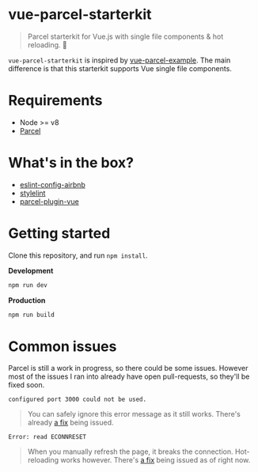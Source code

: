 # vue-parcel-starterkit
> Parcel starterkit for Vue.js with single file components & hot reloading. 🎉

`vue-parcel-starterkit` is inspired by [vue-parcel-example](https://github.com/rohitkrai03/vue-parcel-example).
The main difference is that this starterkit supports Vue single file components.

# Requirements

- Node >= v8
- [Parcel](parceljs.org)

# What's in the box?

- [eslint-config-airbnb](https://github.com/airbnb/javascript/tree/master/packages/eslint-config-airbnb)
- [stylelint](https://github.com/stylelint/stylelint)
- [parcel-plugin-vue](https://github.com/lc60005457/parcel-plugin-vue)

# Getting started

Clone this repository, and run `npm install`.

**Development**
```bash
npm run dev
```

**Production**
```bash
npm run build
```

# Common issues

Parcel is still a work in progress, so there could be some issues.
However most of the issues I ran into already have open pull-requests, so they'll be fixed soon.

`configured port 3000 could not be used.`
> You can safely ignore this error message as it still works. There's already [a fix](https://github.com/parcel-bundler/parcel/pull/302) being issued.

`Error: read ECONNRESET`
> When you manually refresh the page, it breaks the connection. Hot-reloading works however. There's [a fix](https://github.com/parcel-bundler/parcel/pull/320) being issued as of right now.
